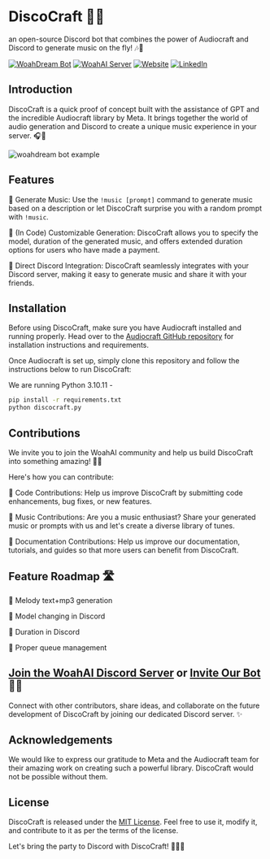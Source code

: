 # DiscoCraft 🎵🤖

an open-source Discord bot that combines the power of Audiocraft and Discord to generate music on the fly! 🎶🤩

[![WoahDream Bot](https://top.gg/api/widget/servers/1124468650154397836.svg)](https://top.gg/bot/1124468650154397836)
[![WoahAI Server](https://img.shields.io/discord/1017220113159700550?style=plastic)](https://discord.gg/SePkKkUUAG)
[![Website](https://img.shields.io/website?label=woahai.com&style=plastic&url=https%3A%2F%2Fwoahai.com)](https://woahai.com/)
[![LinkedIn](https://img.shields.io/badge/LinkedIn-blue?style=plastic&logo=linkedin)](https://linkedin.com/company/woahai)

## Introduction

DiscoCraft is a quick proof of concept built with the assistance of GPT and the incredible Audiocraft library by Meta. It brings together the world of audio generation and Discord to create a unique music experience in your server. 🎧🎉

![woahdream bot example](https://github.com/Woahai321/DiscoCraft/assets/115117306/9d842be9-7b8d-495c-affc-e487ba97fc51)


## Features

🔹 Generate Music: Use the `!music [prompt]` command to generate music based on a description or let DiscoCraft surprise you with a random prompt with `!music`.

🔹 (In Code) Customizable Generation: DiscoCraft allows you to specify the model, duration of the generated music, and offers extended duration options for users who have made a payment.

🔹 Direct Discord Integration: DiscoCraft seamlessly integrates with your Discord server, making it easy to generate music and share it with your friends.

## Installation

Before using DiscoCraft, make sure you have Audiocraft installed and running properly. Head over to the [Audiocraft GitHub repository](https://github.com/facebookresearch/audiocraft) for installation instructions and requirements.

Once Audiocraft is set up, simply clone this repository and follow the instructions below to run DiscoCraft:

We are running Python 3.10.11 -

```bash
pip install -r requirements.txt
python discocraft.py
```

## Contributions

We invite you to join the WoahAI community and help us build DiscoCraft into something amazing! 🚀✨

Here's how you can contribute:

🔸 Code Contributions: Help us improve DiscoCraft by submitting code enhancements, bug fixes, or new features.

🔸 Music Contributions: Are you a music enthusiast? Share your generated music or prompts with us and let's create a diverse library of tunes.

🔸 Documentation Contributions: Help us improve our documentation, tutorials, and guides so that more users can benefit from DiscoCraft.

## Feature Roadmap 🛣

🔳 Melody text+mp3 generation

🔳 Model changing in Discord

🔳 Duration in Discord

🔳 Proper queue management


## [Join the WoahAI Discord Server](https://discord.gg/Br4bnudzHs) or [Invite Our Bot](https://discord.com/oauth2/authorize?client_id=1124468650154397836&scope=bot&permissions=124992) 🎉🎶

Connect with other contributors, share ideas, and collaborate on the future development of DiscoCraft by joining our dedicated Discord server. ✨

## Acknowledgements

We would like to express our gratitude to Meta and the Audiocraft team for their amazing work on creating such a powerful library. DiscoCraft would not be possible without them.

## License

DiscoCraft is released under the [MIT License](https://github.com/WoahAi321/DiscoCraft/blob/main/LICENSE). Feel free to use it, modify it, and contribute to it as per the terms of the license.

Let's bring the party to Discord with DiscoCraft! 🎉🎵🤖
